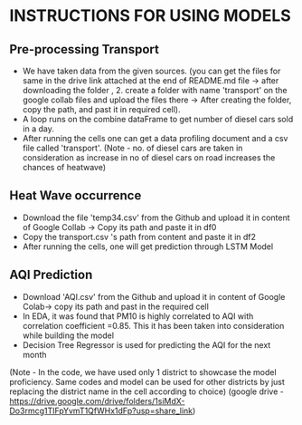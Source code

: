 # INSTRUCTIONS FOR USING MODELS

## Pre-processing Transport
- We have taken data from the given sources. (you can get the files for same in the drive link attached at the end of README.md file -> after downloading the folder , 2. create a folder with name 'transport' on the google collab files and upload the files there -> After creating the folder, copy the path, and past it in required cell).
- A loop runs on the combine dataFrame to get number of diesel cars sold in a day. 
- After running the cells one can get a data profiling document and a csv file called 'transport'. 
(Note - no. of diesel cars are taken in consideration as increase in no of diesel cars on road increases the chances of heatwave)

## Heat Wave occurrence
- Download the file 'temp34.csv' from the Github and upload it in content of Google Collab -> Copy its path and paste it in df0
- Copy the transport.csv 's path from content and paste it in df2
- After running the cells, one will get prediction through LSTM Model

## AQI Prediction
- Download 'AQI.csv' from the Github and upload it in content of Google Colab-> copy its path and past in the required cell
- In EDA, it was found that PM10 is highly correlated to AQI with correlation coefficient =0.85. This it has been taken into consideration while building the model
- Decision Tree Regressor is used for predicting the AQI for the next month

(Note - In the code, we have used only 1 district to showcase the model proficiency.
Same codes and model can be used for other districts by just replacing the district name in the cell according to choice)
(google drive - https://drive.google.com/drive/folders/1siMdX-Do3rmcg1TIFpYvmT1QfWHx1dFp?usp=share_link)




